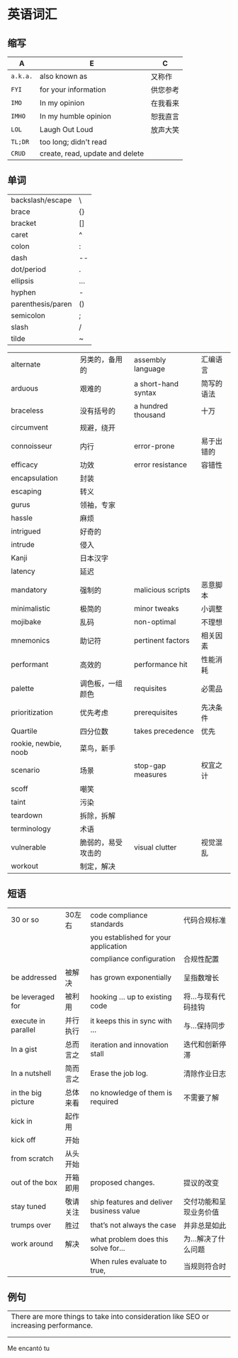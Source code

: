 # 英语词汇

## 缩写

| A        | E                               | C    |
| -------- | ------------------------------- | ---- |
| `a.k.a.` | also known as                   | 又称作  |
| `FYI`    | for your information            | 供您参考 |
| `IMO`    | In my opinion                   | 在我看来 |
| `IMHO`   | In my humble opinion            | 恕我直言 |
| `LOL`    | Laugh Out Loud                  | 放声大笑 |
| `TL;DR`  | too long; didn't read           |      |
| `CRUD`   | create, read, update and delete |      |

## 单词

|                   |      |
| ----------------- | ---- |
| backslash/escape  | \    |
| brace             | {}   |
| bracket           | []   |
| caret             | ^    |
| colon             | :    |
| dash              | --   |
| dot/period        | .    |
| ellipsis          | …    |
| hyphen            | -    |
| parenthesis/paren | ()   |
| semicolon         | ;    |
| slash             | /    |
| tilde             | ~    |



|                      |           |                     |       |
| -------------------- | --------- | ------------------- | ----- |
| alternate            | 另类的，备用的   | assembly language   | 汇编语言  |
| arduous              | 艰难的       | a short-hand syntax | 简写的语法 |
| braceless            | 没有括号的     | a hundred thousand  | 十万    |
| circumvent           | 规避，绕开     |                     |       |
| connoisseur          | 内行        | error-prone         | 易于出错的 |
| efficacy             | 功效        | error resistance    | 容错性   |
| encapsulation        | 封装        |                     |       |
| escaping             | 转义        |                     |       |
| gurus                | 领袖，专家     |                     |       |
| hassle               | 麻烦        |                     |       |
| intrigued            | 好奇的       |                     |       |
| intrude              | 侵入        |                     |       |
| Kanji                | 日本汉字      |                     |       |
| latency              | 延迟        |                     |       |
| mandatory            | 强制的       | malicious scripts   | 恶意脚本  |
| minimalistic         | 极简的       | minor tweaks        | 小调整   |
| mojibake             | 乱码        | non-optimal         | 不理想   |
| mnemonics            | 助记符       | pertinent factors   | 相关因素  |
| performant           | 高效的       | performance hit     | 性能消耗  |
| palette              | 调色板，一组颜色  | requisites          | 必需品   |
| prioritization       | 优先考虑      | prerequisites       | 先决条件  |
| Quartile             | 四分位数      | takes precedence    | 优先    |
| rookie, newbie, noob | 菜鸟，新手     |                     |       |
| scenario             | 场景        | stop-gap measures   | 权宜之计  |
| scoff                | 嘲笑        |                     |       |
| taint                | 污染        |                     |       |
| teardown             | 拆除，拆解     |                     |       |
| terminology          | 术语        |                     |       |
| vulnerable           | 脆弱的，易受攻击的 | visual clutter      | 视觉混乱  |
| workout              | 制定，解决     |                     |       |

## 短语

|                     |          |                                          |                        |
| ------------------- | -------- | ---------------------------------------- | ---------------------- |
| 30 or so            | 30左右   | code compliance standards                | 代码合规标准           |
|                     |          | you established for your application     |                        |
|                     |          | compliance configuration                 | 合规性配置             |
| be addressed        | 被解决   | has grown exponentially                  | 呈指数增长             |
| be leveraged for    | 被利用   | hooking … up to existing code            | 将…与现有代码挂钩      |
| execute in parallel | 并行执行 | it keeps this in sync with …             | 与…保持同步            |
| In a gist           | 总而言之 | iteration and innovation stall           | 迭代和创新停滞         |
| In a nutshell       | 简而言之 | Erase the job log.                       | 清除作业日志           |
| in the big picture  | 总体来看 | no knowledge of them is required         | 不需要了解             |
| kick in             | 起作用   |                                          |                        |
| kick off            | 开始     |                                          |                        |
| from scratch        | 从头开始 |                                          |                        |
| out of the box      | 开箱即用 | proposed changes.                        | 提议的改变             |
| stay tuned          | 敬请关注 | ship features and deliver business value | 交付功能和呈现业务价值 |
| trumps over         | 胜过     | that’s not always the case               | 并非总是如此           |
| work around         | 解决     | what problem does this solve for...      | 为…解决了什么问题      |
|                     |          | When rules evaluate to true,             | 当规则符合时           |

## 例句

|                                                                                      |     |
| ------------------------------------------------------------------------------------ | --- |
| There are more things to take into consideration like SEO or increasing performance. |     |
|                                                                                      |     |
|                                                                                      |     |

Me encantó tu
